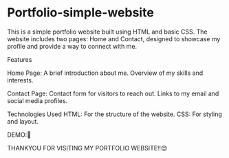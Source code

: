 # Portfolio-simple-website

This is a simple portfolio website built using HTML and basic CSS. The website includes two pages: Home and Contact, designed to showcase my profile and provide a way to connect with me.

Features

Home Page:
A brief introduction about me.
Overview of my skills and interests.

Contact Page:
Contact form for visitors to reach out.
Links to my email and social media profiles.

Technologies Used
HTML: For the structure of the website.
CSS: For styling and layout.

DEMO:🚀

THANKYOU FOR VISITING MY PORTFOLIO WEBSITE!!😊
